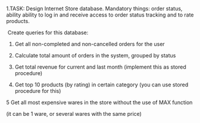 1.TASK: Design Internet Store database. Mandatory things: order status, ability ability to log in and receive access to order status tracking and to rate products.

 Create queries for this database:

1. Get all non-completed and non-cancelled orders for the user

2. Calculate total amount of orders in the system, grouped by status

3. Get total revenue for current and last month \(implement this as stored procedure\)

4. Get top 10 products \(by rating\) in certain category \(you can use stored procedure for this\)

5 Get all most expensive wares in the store without the use of MAX function

\(it can be 1 ware, or several wares with the same price\)

